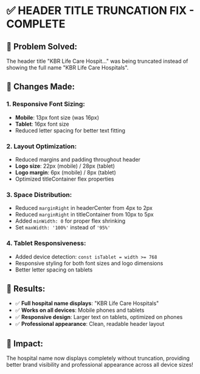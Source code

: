 # ✅ HEADER TITLE TRUNCATION FIX - COMPLETE

## 🎯 Problem Solved:
The header title "KBR Life Care Hospit..." was being truncated instead of showing the full name "KBR Life Care Hospitals".

## 🔧 Changes Made:

### 1. **Responsive Font Sizing:**
- **Mobile**: 13px font size (was 16px)
- **Tablet**: 16px font size  
- Reduced letter spacing for better text fitting

### 2. **Layout Optimization:**
- Reduced margins and padding throughout header
- **Logo size**: 22px (mobile) / 28px (tablet) 
- **Logo margin**: 6px (mobile) / 8px (tablet)
- Optimized titleContainer flex properties

### 3. **Space Distribution:**
- Reduced `marginRight` in headerCenter from 4px to 2px
- Reduced `marginRight` in titleContainer from 10px to 5px
- Added `minWidth: 0` for proper flex shrinking
- Set `maxWidth: '100%'` instead of `'95%'`

### 4. **Tablet Responsiveness:**
- Added device detection: `const isTablet = width >= 768`
- Responsive styling for both font sizes and logo dimensions
- Better letter spacing on tablets

## 📱 Results:
- ✅ **Full hospital name displays**: "KBR Life Care Hospitals" 
- ✅ **Works on all devices**: Mobile phones and tablets
- ✅ **Responsive design**: Larger text on tablets, optimized on phones
- ✅ **Professional appearance**: Clean, readable header layout

## 🎉 Impact:
The hospital name now displays completely without truncation, providing better brand visibility and professional appearance across all device sizes!